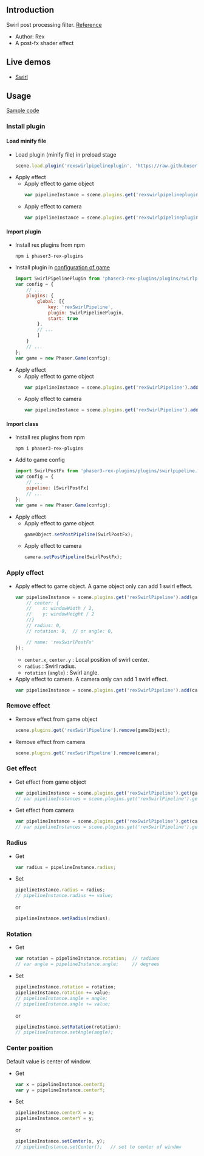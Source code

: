 ## Introduction

Swirl post processing filter. [Reference](https://www.geeks3d.com/20110428/shader-library-swirl-post-processing-filter-in-glsl/)

- Author: Rex
- A post-fx shader effect

## Live demos

- [Swirl](https://codepen.io/rexrainbow/pen/RBXQBo)

## Usage

[Sample code](https://github.com/rexrainbow/phaser3-rex-notes/tree/master/examples/shader-swirl)

### Install plugin

#### Load minify file

- Load plugin (minify file) in preload stage
    ```javascript
    scene.load.plugin('rexswirlpipelineplugin', 'https://raw.githubusercontent.com/rexrainbow/phaser3-rex-notes/master/dist/rexswirlpipelineplugin.min.js', true);
    ```
- Apply effect
    - Apply effect to game object
        ```javascript
        var pipelineInstance = scene.plugins.get('rexswirlpipelineplugin').add(gameObject, config);
        ```
    - Apply effect to camera
        ```javascript
        var pipelineInstance = scene.plugins.get('rexswirlpipelineplugin').add(camera, config);
        ```

#### Import plugin

- Install rex plugins from npm
    ```
    npm i phaser3-rex-plugins
    ```
- Install plugin in [configuration of game](game.md#configuration)
    ```javascript
    import SwirlPipelinePlugin from 'phaser3-rex-plugins/plugins/swirlpipeline-plugin.js';
    var config = {
        // ...
        plugins: {
            global: [{
                key: 'rexSwirlPipeline',
                plugin: SwirlPipelinePlugin,
                start: true
            },
            // ...
            ]
        }
        // ...
    };
    var game = new Phaser.Game(config);
    ```
- Apply effect
    - Apply effect to game object
        ```javascript
        var pipelineInstance = scene.plugins.get('rexSwirlPipeline').add(gameObject, config);
        ```
    - Apply effect to camera
        ```javascript
        var pipelineInstance = scene.plugins.get('rexSwirlPipeline').add(camera, config);
        ```

#### Import class

- Install rex plugins from npm
    ```
    npm i phaser3-rex-plugins
    ```
- Add to game config
    ```javascript
    import SwirlPostFx from 'phaser3-rex-plugins/plugins/swirlpipeline.js';
    var config = {
        // ...
        pipeline: [SwirlPostFx]
        // ...
    };
    var game = new Phaser.Game(config);
    ```
- Apply effect
    - Apply effect to game object
        ```javascript
        gameObject.setPostPipeline(SwirlPostFx);
        ```
    - Apply effect to camera
        ```javascript
        camera.setPostPipeline(SwirlPostFx);
        ```

### Apply effect

- Apply effect to game object. A game object only can add 1 swirl effect.
    ```javascript
    var pipelineInstance = scene.plugins.get('rexSwirlPipeline').add(gameObject, {
        // center: {
        //    x: windowWidth / 2,
        //    y: windowHeight / 2
        //}
        // radius: 0,
        // rotation: 0,  // or angle: 0,

        // name: 'rexSwirlPostFx'
    });
    ```
    - `center.x`, `center.y` : Local position of swirl center.
    - `radius` : Swirl radius.
    - `rotation` (`angle`) : Swirl angle.
- Apply effect to camera. A camera only can add 1 swirl effect.
    ```javascript
    var pipelineInstance = scene.plugins.get('rexSwirlPipeline').add(camera, config);
    ```

### Remove effect

- Remove effect from game object
    ```javascript
    scene.plugins.get('rexSwirlPipeline').remove(gameObject);
    ```
- Remove effect from camera
    ```javascript
    scene.plugins.get('rexSwirlPipeline').remove(camera);
    ```

### Get effect

- Get effect from game object
    ```javascript
    var pipelineInstance = scene.plugins.get('rexSwirlPipeline').get(gameObject)[0];
    // var pipelineInstances = scene.plugins.get('rexSwirlPipeline').get(gameObject);
    ```
- Get effect from camera
    ```javascript
    var pipelineInstance = scene.plugins.get('rexSwirlPipeline').get(camera)[0];
    // var pipelineInstances = scene.plugins.get('rexSwirlPipeline').get(camera);
    ```

### Radius

- Get
    ```javascript
    var radius = pipelineInstance.radius;
    ```
- Set
    ```javascript
    pipelineInstance.radius = radius;
    // pipelineInstance.radius += value;
    ```
    or
    ```javascript
    pipelineInstance.setRadius(radius);
    ```

### Rotation

- Get
    ```javascript
    var rotation = pipelineInstance.rotation;  // radians
    // var angle = pipelineInstance.angle;     // degrees
    ```
- Set
    ```javascript
    pipelineInstance.rotation = rotation;
    pipelineInstance.rotation += value;
    // pipelineInstance.angle = angle;
    // pipelineInstance.angle += value;
    ```
    or
    ```javascript
    pipelineInstance.setRotation(rotation);
    // pipelineInstance.setAngle(angle);
    ```

### Center position

Default value is center of window.

- Get
    ```javascript
    var x = pipelineInstance.centerX;
    var y = pipelineInstance.centerY;
    ```
- Set
    ```javascript
    pipelineInstance.centerX = x;
    pipelineInstance.centerY = y;
    ```
    or
    ```javascript
    pipelineInstance.setCenter(x, y);
    // pipelineInstance.setCenter();   // set to center of window
    ```
